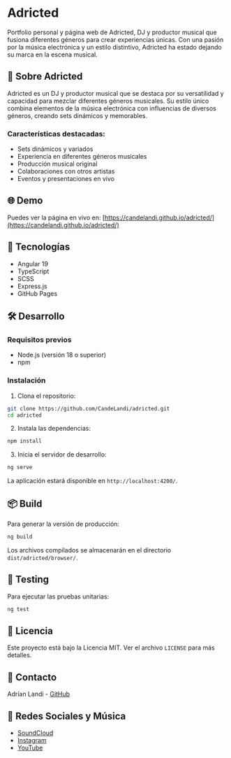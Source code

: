 # Adricted

Portfolio personal y página web de Adricted, DJ y productor musical que fusiona diferentes géneros para crear experiencias únicas. Con una pasión por la música electrónica y un estilo distintivo, Adricted ha estado dejando su marca en la escena musical.

## 🎵 Sobre Adricted

Adricted es un DJ y productor musical que se destaca por su versatilidad y capacidad para mezclar diferentes géneros musicales. Su estilo único combina elementos de la música electrónica con influencias de diversos géneros, creando sets dinámicos y memorables.

### Características destacadas:
- Sets dinámicos y variados
- Experiencia en diferentes géneros musicales
- Producción musical original
- Colaboraciones con otros artistas
- Eventos y presentaciones en vivo

## 🌐 Demo

Puedes ver la página en vivo en: [https://candelandi.github.io/adricted/](https://candelandi.github.io/adricted/)

## 🚀 Tecnologías

- Angular 19
- TypeScript
- SCSS
- Express.js
- GitHub Pages

## 🛠️ Desarrollo

### Requisitos previos

- Node.js (versión 18 o superior)
- npm

### Instalación

1. Clona el repositorio:
```bash
git clone https://github.com/CandeLandi/adricted.git
cd adricted
```

2. Instala las dependencias:
```bash
npm install
```

3. Inicia el servidor de desarrollo:
```bash
ng serve
```

La aplicación estará disponible en `http://localhost:4200/`.

## 📦 Build

Para generar la versión de producción:

```bash
ng build
```

Los archivos compilados se almacenarán en el directorio `dist/adricted/browser/`.

## 🧪 Testing

Para ejecutar las pruebas unitarias:

```bash
ng test
```

## 📝 Licencia

Este proyecto está bajo la Licencia MIT. Ver el archivo `LICENSE` para más detalles.

## 👤 Contacto

Adrían Landi - [GitHub](https://github.com/CandeLandi)

## 🎵 Redes Sociales y Música

- [SoundCloud](https://soundcloud.com/adricted)
- [Instagram](https://instagram.com/adricted)
- [YouTube](https://youtube.com/@adricted)
